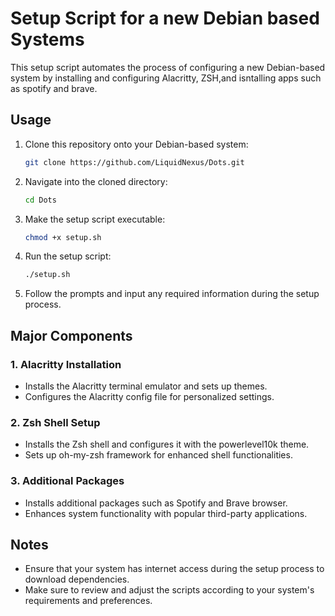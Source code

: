 # Setup Script for a new Debian based Systems

This setup script automates the process of configuring a new Debian-based system by installing and configuring Alacritty, ZSH,and isntalling apps such as spotify and brave.

## Usage

1. Clone this repository onto your Debian-based system:

    ```bash
    git clone https://github.com/LiquidNexus/Dots.git
    ```

2. Navigate into the cloned directory:

    ```bash
    cd Dots
    ```

3. Make the setup script executable:

    ```bash
    chmod +x setup.sh
    ```

4. Run the setup script:

    ```bash
    ./setup.sh
    ```

5. Follow the prompts and input any required information during the setup process.

## Major Components

### 1. Alacritty Installation
- Installs the Alacritty terminal emulator and sets up themes.
- Configures the Alacritty config file for personalized settings.

### 2. Zsh Shell Setup
- Installs the Zsh shell and configures it with the powerlevel10k theme.
- Sets up oh-my-zsh framework for enhanced shell functionalities.

### 3. Additional Packages
- Installs additional packages such as Spotify and Brave browser.
- Enhances system functionality with popular third-party applications.

## Notes

- Ensure that your system has internet access during the setup process to download dependencies.
- Make sure to review and adjust the scripts according to your system's requirements and preferences.

